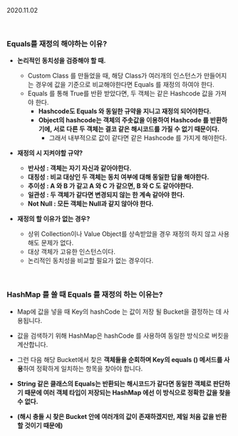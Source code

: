 2020.11.02

<br/>

### Equals를 재정의 해야하는 이유? 

- **논리적인 동치성을 검증해야 할 때.**
    - Custom Class 를 만들었을 때, 해당 Class가 여러개의 인스턴스가 만들어지는 경우에 값을 기준으로 비교해야한다면 Equals 를 재정의 하여야 한다.
    - Equals 를 통해 True를 반환 받았다면, 두 객체는 같은 Hashcode 값을 가져야 한다.
        - **Hashcode도 Equals 와 동일한 규약을 지니고 재정의 되어야한다.**
      - **Object의 hashcode는 객체의 주솟값을 이용하여 Hashcode 를 반환하기에, 서로 다른 두 객체는 결코 같은 해시코드를 가질 수 없기 때문이다.**
          - 그래서 내부적으로 값이 같다면 같은 Hashcode 를 가지게 해야한다.

- **재정의 시 지켜야할 규약?**
    - **반사성 : 객체는 자기 자신과 같아야한다.**
    - **대칭성 : 비교 대상인 두 객체는 동치 여부에 대해 동일한 답을 해야한다.**
    - **추이성 : A 와 B 가 같고 A 와 C 가 같으면, B 와 C 도 같아야한다.**
    - **일관성 : 두 객체가 같다면 변경되지 않는 한 계속 같아야 한다.**
    - **Not Null : 모든 객체는 Null과 같지 않아야 한다.**

- **재정의 할 이유가 없는 경우?**

  - 상위 Collection이나 Value Object를 상속받았을 경우 재정의 하지 않고 사용해도 문제가 없다.
  - 대상 객체가 고유한 인스턴스이다.
  - 논리적인 동치성을 비교할 필요가 없는 경우이다.

<br/>

### HashMap 를 쓸 때 Equals 를 재정의 하는 이유는?

- Map에 값을 넣을 때 Key의 hashCode 는 값이 저장 될 Bucket을 결정하는 데 사용됩니다. 

- 값을 검색하기 위해 HashMap은 hashCode 를 사용하여 동일한 방식으로 버킷을 계산합니다.

- 그런 다음 해당 Bucket에서 찾은 **객체들을 순회하며 Key의 equals () 메서드를 사용**하여 정확하게 일치하는 항목을 찾아야 합니다. 

- **String 같은 클래스의 Equals는 반환되는 해시코드가 같다면 동일한 객체로 판단하기 때문에 여러 객체 타입이 저장되는 HashMap 에선 이 방식으로 정확한 값을 찾을 수 없다.** 

- **(해시 충돌 시 찾은 Bucket 안에 여러개의 값이 존재하겠지만, 제일 처음 값을 반환할 것이기 때문에)**